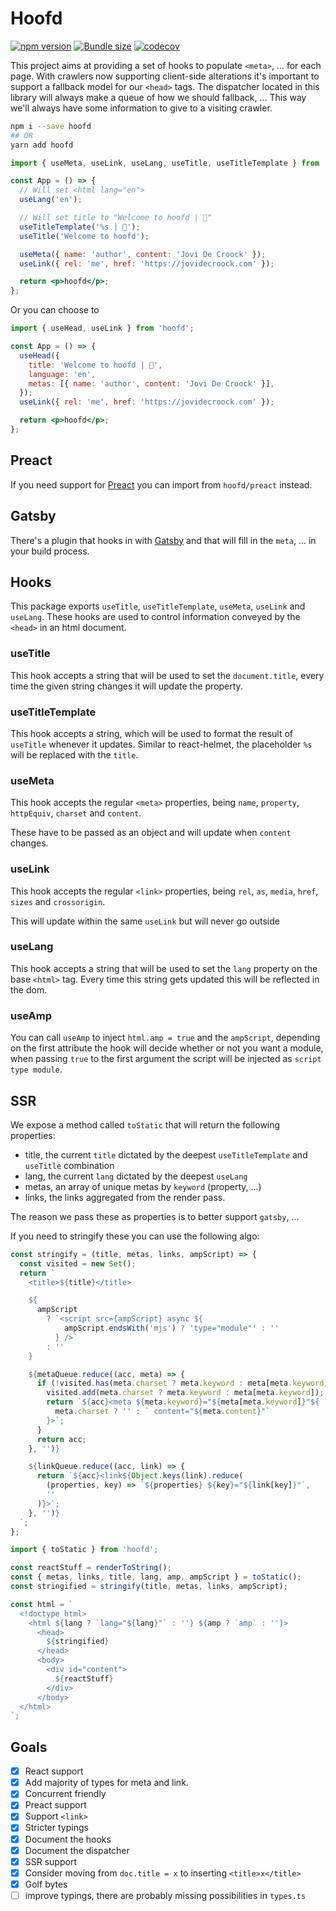 # Hoofd

[![npm version](https://badgen.net/npm/v/hoofd)](https://www.npmjs.com/package/hoofd)
[![Bundle size](https://badgen.net/bundlephobia/minzip/hoofd)](https://badgen.net/bundlephobia/minzip/hoofd)
[![codecov](https://codecov.io/gh/JoviDeCroock/hoofd/branch/main/graph/badge.svg)](https://codecov.io/gh/JoviDeCroock/hoofd)

This project aims at providing a set of hooks to populate `<meta>`, ... for each page. With crawlers now supporting
client-side alterations it's important to support a fallback model for our `<head>` tags. The dispatcher located in this
library will always make a queue of how we should fallback, ... This way we'll always have some information to give to a
visiting crawler.

```sh
npm i --save hoofd
## OR
yarn add hoofd
```

```jsx
import { useMeta, useLink, useLang, useTitle, useTitleTemplate } from 'hoofd';

const App = () => {
  // Will set <html lang="en">
  useLang('en');

  // Will set title to "Welcome to hoofd | 💭"
  useTitleTemplate('%s | 💭');
  useTitle('Welcome to hoofd');

  useMeta({ name: 'author', content: 'Jovi De Croock' });
  useLink({ rel: 'me', href: 'https://jovidecroock.com' });

  return <p>hoofd</p>;
};
```

Or you can choose to

```jsx
import { useHead, useLink } from 'hoofd';

const App = () => {
  useHead({
    title: 'Welcome to hoofd | 💭',
    language: 'en',
    metas: [{ name: 'author', content: 'Jovi De Croock' }],
  });
  useLink({ rel: 'me', href: 'https://jovidecroock.com' });

  return <p>hoofd</p>;
};
```

## Preact

If you need support for [Preact](https://preactjs.com/) you can import from `hoofd/preact` instead.

## Gatsby

There's a plugin that hooks in with [Gatsby](https://www.npmjs.com/package/gatsby-plugin-hoofd) and that
will fill in the `meta`, ... in your build process.

## Hooks

This package exports `useTitle`, `useTitleTemplate`, `useMeta`, `useLink` and `useLang`. These hooks
are used to control information conveyed by the `<head>` in an html document.

### useTitle

This hook accepts a string that will be used to set the `document.title`, every time the
given string changes it will update the property.

### useTitleTemplate

This hook accepts a string, which will be used to format the result of `useTitle` whenever
it updates. Similar to react-helmet, the placeholder `%s` will be replaced with the `title`.

### useMeta

This hook accepts the regular `<meta>` properties, being `name`, `property`, `httpEquiv`,
`charset` and `content`.

These have to be passed as an object and will update when `content` changes.

### useLink

This hook accepts the regular `<link>` properties, being `rel`, `as`, `media`,
`href`, `sizes` and `crossorigin`.

This will update within the same `useLink` but will never go outside

### useLang

This hook accepts a string that will be used to set the `lang` property on the
base `<html>` tag. Every time this string gets updated this will be reflected in the dom.

### useAmp

You can call `useAmp` to inject `html.amp = true` and the `ampScript`, depending on the first
attribute the hook will decide whether or not you want a module, when passing `true` to the first
argument the script will be injected as `script type module`.

## SSR

We expose a method called `toStatic` that will return the following properties:

- title, the current `title` dictated by the deepest `useTitleTemplate` and `useTitle` combination
- lang, the current `lang` dictated by the deepest `useLang`
- metas, an array of unique metas by `keyword` (property, ...)
- links, the links aggregated from the render pass.

The reason we pass these as properties is to better support `gatsby`, ...

If you need to stringify these you can use the following algo:

```js
const stringify = (title, metas, links, ampScript) => {
  const visited = new Set();
  return `
    <title>${title}</title>

    ${
      ampScript
        ? `<script src={ampScript} async ${
            ampScript.endsWith('mjs') ? 'type="module"' : ''
          } />`
        : ''
    }

    ${metaQueue.reduce((acc, meta) => {
      if (!visited.has(meta.charset ? meta.keyword : meta[meta.keyword])) {
        visited.add(meta.charset ? meta.keyword : meta[meta.keyword]);
        return `${acc}<meta ${meta.keyword}="${meta[meta.keyword]}"${
          meta.charset ? '' : ` content="${meta.content}"`
        }>`;
      }
      return acc;
    }, '')}

    ${linkQueue.reduce((acc, link) => {
      return `${acc}<link${Object.keys(link).reduce(
        (properties, key) => `${properties} ${key}="${link[key]}"`,
        ''
      )}>`;
    }, '')}
  `;
};
```

```js
import { toStatic } from 'hoofd';

const reactStuff = renderToString();
const { metas, links, title, lang, amp, ampScript } = toStatic();
const stringified = stringify(title, metas, links, ampScript);

const html = `
  <!doctype html>
    <html ${lang ? `lang="${lang}"` : ''} ${amp ? `amp` : ''}>
      <head>
        ${stringified}
      </head>
      <body>
        <div id="content">
          ${reactStuff}
        </div>
      </body>
  </html>
`;
```

## Goals

- [x] React support
- [x] Add majority of types for meta and link.
- [x] Concurrent friendly
- [x] Preact support
- [x] Support `<link>`
- [x] Stricter typings
- [x] Document the hooks
- [x] Document the dispatcher
- [x] SSR support
- [x] Consider moving from `doc.title = x` to inserting `<title>x</title>`
- [x] Golf bytes
- [ ] improve typings, there are probably missing possibilities in `types.ts`
